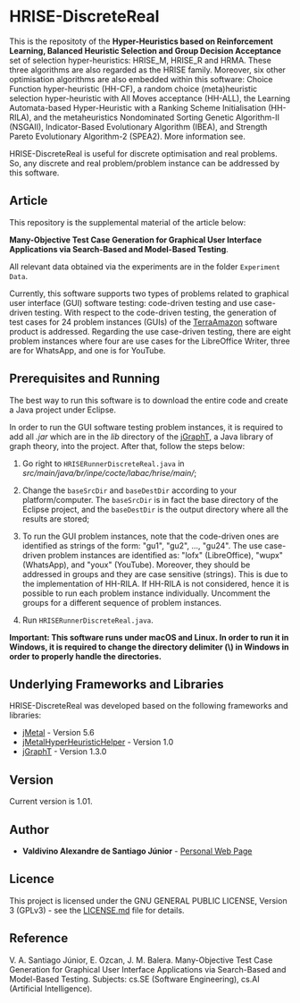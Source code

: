 # HRISE-DiscreteReal

This is the repositoty of the **Hyper-Heuristics based on Reinforcement Learning, Balanced Heuristic Selection and Group Decision Acceptance** set of selection hyper-heuristics: HRISE\_M, HRISE\_R and HRMA. These three algorithms are also regarded as the HRISE family. Moreover, six other optimisation algorithms are also embedded within this software: Choice Function hyper-heuristic (HH-CF), a random choice (meta)heuristic selection hyper-heuristic with All Moves acceptance (HH-ALL), the Learning Automata-based Hyper-Heuristic with a Ranking Scheme Initialisation (HH-RILA), and the metaheuristics Nondominated Sorting Genetic Algorithm-II (NSGAII), Indicator-Based Evolutionary Algorithm (IBEA), and Strength Pareto Evolutionary Algorithm-2 (SPEA2). More information see.

HRISE-DiscreteReal is useful for discrete optimisation and real problems. So, any discrete and real problem/problem instance can be addressed by this software. 

## Article

This repository is the supplemental material of the article below:

**Many-Objective Test Case Generation for Graphical User Interface Applications via Search-Based and Model-Based Testing**.
 
All relevant data obtained via the experiments are in the folder ```Experiment Data```. 

Currently, this software supports two types of problems related to graphical user interface (GUI) software testing: code-driven testing and use case-driven testing. With respect to the code-driven testing, the generation of test cases for 24 problem instances (GUIs) of the [TerraAmazon](http://www.terraamazon.dpi.inpe.br/) software product is addressed. Regarding the use case-driven testing, there are eight problem instances where four are use cases for the LibreOffice Writer, three are for WhatsApp, and one is for YouTube. 



## Prerequisites and Running

The best way to run this software is to download the entire code and create a Java project under Eclipse. 

In order to run the GUI software testing problem instances, it is required to add all *.jar* which are in the *lib* directory of the [jGraphT](https://jgrapht.org/), a Java library of graph theory, into the project. After that, follow the steps below: 

1. Go right to ```HRISERunnerDiscreteReal.java``` in *src/main/java/br/inpe/cocte/labac/hrise/main/*;

2. Change the ```baseSrcDir``` and ```baseDestDir``` according to your platform/computer. The ```baseSrcDir``` is in fact the base directory of the Eclipse project, and the ```baseDestDir``` is the output directory where all the results are stored;

3. To run the GUI problem instances, note that the code-driven ones are identified as strings of the form: "gu1", "gu2", ..., "gu24". The use case-driven problem instances are identified as: "lofx" (LibreOffice), "wupx" (WhatsApp), and "youx" (YouTube). Moreover, they should be addressed in groups and they are case sensitive (strings). This is due to the implementation of HH-RILA. If HH-RILA is not considered, hence it is possible to run each problem instance individually. Uncomment the groups for a different sequence of problem instances. 

4. Run ```HRISERunnerDiscreteReal.java```.

**Important: This software runs under macOS and Linux. In order to run it in Windows, it is required to change the directory delimiter (\\) in Windows in order to properly handle the directories.**

## Underlying Frameworks and Libraries

HRISE-DiscreteReal was developed based on the following frameworks and libraries:

* [jMetal](https://github.com/jMetal/jMetal) - Version 5.6
* [jMetalHyperHeuristicHelper](https://github.com/vinixnan/jMetalHyperHeuristicHelper) - Version 1.0
* [jGraphT](https://jgrapht.org/) - Version 1.3.0

## Version

Current version is 1.01.

## Author

* **Valdivino Alexandre de Santiago J&uacute;nior** - [Personal Web Page](http://www.lac.inpe.br/~valdivino/)

## Licence

This project is licensed under the GNU GENERAL PUBLIC LICENSE, Version 3 (GPLv3) - see the [LICENSE.md](LICENSE) file for details.

## Reference

V. A. Santiago J&uacute;nior, E. Ozcan, J. M. Balera. Many-Objective Test Case Generation for Graphical User Interface
Applications via Search-Based and Model-Based Testing. Subjects: cs.SE (Software Engineering), cs.AI (Artificial Intelligence).




